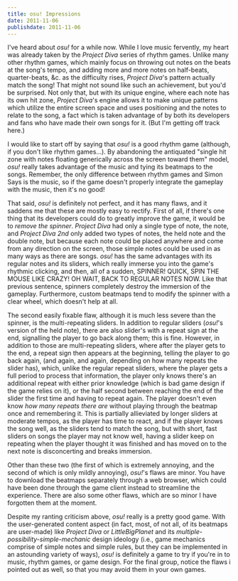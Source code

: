 ```yaml
---
title: osu! Impressions
date: 2011-11-06
publishdate: 2011-11-06
---
```


I've heard about <i>osu!</i> for a while now.  While I love music
fervently, my heart was already taken by the <i>Project Diva</i> series
of rhythm games.  Unlike many other rhythm games, which mainly focus on
throwing out notes on the beats at the song's tempo, and adding more and
more notes on half-beats, quarter-beats, &c. as the difficulty rises,
<i>Project Diva</i>'s pattern actually match the song!  That might not
sound like such an achievement, but you'd be surprised.  Not only that,
but with its unique engine, where each note has its own hit zone,
<i>Project Diva</i>'s engine allows it to make unique patterns which
utilize the entire screen space and uses positioning and the notes to
relate to the song, a fact which is taken advantage of by both its
developers and fans who have made their own songs for it. (But I'm
getting off track here.)

I would like to start off by saying that <i>osu!</i> is a good rhythm
game (although, if you don't like rhythm games...).  By abandoning the
antiquated "single hit zone with notes floating generically across the
screen toward them" model, <i>osu!</i> really takes advantage of the
music and tying its beatmaps to the songs.  Remember, the only
difference between rhythm games and Simon Says is the music, so if the
game doesn't properly integrate the gameplay with the music, then it's
no good!

That said, <i>osu!</i> is definitely not perfect, and it has many flaws,
and it saddens me that these are mostly easy to rectify.  First of all,
if there's one thing that its developers could do to greatly improve the
game, it would be to <i>remove the spinner</i>.  <i>Project Diva</i> had
only a single type of note, the note, and <i>Project Diva 2nd</i> only
added two types of notes, the held note and the double note, but because
each note could be placed anywhere and come from any direction on the
screen, those simple notes could be used in as many ways as there are
songs.  <i>osu!</i> has the same advantages with its regular notes and
its sliders, which really immerse you into the game's rhythmic clicking,
and then, all of a sudden, SPINNER! QUICK, SPIN THE MOUSE LIKE CRAZY! OH
WAIT, BACK TO REGULAR NOTES NOW.  Like that previous sentence, spinners
completely destroy the immersion of the gameplay.  Furthermore, custom
beatmaps tend to modify the spinner with a clear wheel, which doesn't
help at all.

The second easily fixable flaw, although it is much less severe than the
spinner, is the multi-repeating sliders.  In addition to regular sliders
(<i>osu!</i>'s version of the held note), there are also slider's with a
repeat sign at the end, signalling the player to go back along them;
this is fine.  However, in addition to those are multi-repeating
sliders, where after the player gets to the end, a repeat sign then
appears at the beginning, telling the player to go back again, (and
again, and again, depending on how many repeats the slider has), which,
unlike the regular repeat sliders, where the player gets a full period
to process that information, the player only knows there's an additional
repeat with either prior knowledge (which is bad game design if the game
relies on it), or the half second between reaching the end of the slider
the first time and having to repeat again.  The player doesn't even know
<i>how many repeats there are</i> without playing through the beatmap
once and remembering it.  This is partially allieviated by longer
sliders at moderate tempos, as the player has time to react, and if the
player knows the song well, as the sliders tend to match the song, but
with short, fast sliders on songs the player may not know well, having a
slider keep on repeating when the player thought it was finished and has
moved on to the next note is disconcerting and breaks immersion.

Other than these two (the first of which is extremely annoying, and the
second of which is only mildly annoying), <i>osu!</i>'s flaws are minor.
You have to download the beatmaps separately through a web browser,
which could have been done through the game client instead to streamline
the experience.  There are also some other flaws, which are so minor I
have forgotten them at the moment.

Despite my ranting criticism above, <i>osu!</i> really is a pretty good
game.  With the user-generated content aspect (in fact, most, of not
all, of its beatmaps are user-made) like <i>Project Diva</i> or
<i>LittleBigPlanet</i> and its
<i>multiple-possibility-simple-mechanic</i> design ideology (i.e., game
mechanics comprise of simple notes and simple rules, but they can be
implemented in an astounding variety of ways), <i>osu!</i> is definitely
a game to try if you're in to music, rhythm games, or game design.  For
the final group, notice the flaws i pointed out as well, so that you may
avoid them in your own games.
